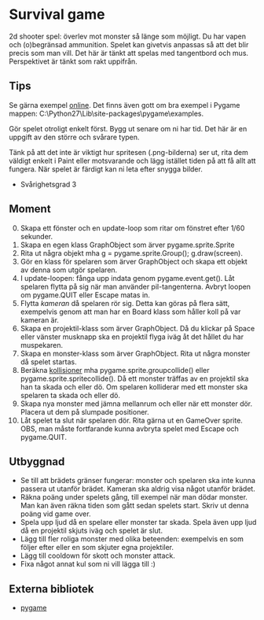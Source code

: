 # Survival game

2d shooter spel: överlev mot monster så länge som möjligt. Du har vapen och (o)begränsad ammunition. Spelet kan givetvis anpassas så att det blir precis som man vill. Det här är tänkt att spelas med tangentbord och mus. Perspektivet är tänkt som rakt uppifrån.

## Tips
Se gärna exempel [online](http://www.pygame.org/docs/tut/intro/intro.html). Det finns även gott om bra exempel i Pygame mappen: C:\Python27\Lib\site-packages\pygame\examples.

Gör spelet otroligt enkelt först. Bygg ut senare om ni har tid. Det här är en uppgift av den större och svårare typen.

Tänk på att det inte är viktigt hur spritesen (.png-bilderna) ser ut, rita dem väldigt enkelt i Paint eller motsvarande och lägg istället tiden på att få allt att fungera. När spelet är färdigt kan ni leta efter snygga bilder.


- Svårighetsgrad 3

## Moment
0. Skapa ett fönster och en update-loop som ritar om fönstret efter 1/60 sekunder.
1. Skapa en egen klass GraphObject som ärver pygame.sprite.Sprite
2. Rita ut några objekt mha g = pygame.sprite.Group(); g.draw(screen).
2. Gör en klass för spelaren som ärver GraphObject och skapa ett objekt av denna som utgör spelaren.
3. I update-loopen: fånga upp indata genom pygame.event.get(). Låt spelaren flytta på sig när man använder pil-tangenterna. Avbryt loopen om pygame.QUIT eller Escape matas in.
3. Flytta *kameran* då spelaren rör sig. Detta kan göras på flera sätt, exempelvis genom att man har en Board klass som håller koll på var kameran är.
4. Skapa en projektil-klass som ärver GraphObject. Då du klickar på Space eller vänster musknapp ska en projektil flyga iväg åt det hållet du har muspekaren.
4. Skapa en monster-klass som ärver GraphObject. Rita ut några monster då spelet startas.
5. Beräkna [kollisioner](http://www.pygame.org/docs/tut/SpriteIntro.html) mha pygame.sprite.groupcollide() eller pygame.sprite.spritecollide(). Då ett monster träffas av en projektil ska han ta skada och eller dö. Om spelaren kolliderar med ett monster ska spelaren ta skada och eller dö.
6. Skapa nya monster med jämna mellanrum och eller när ett monster dör. Placera ut dem på slumpade positioner.
7. Låt spelet ta slut när spelaren dör. Rita gärna ut en GameOver sprite. OBS, man måste fortfarande kunna avbryta spelet med Escape och pygame.QUIT.

## Utbyggnad
- Se till att brädets gränser fungerar: monster och spelaren ska inte kunna passera ut utanför brädet. Kameran ska aldrig visa något utanför brädet.
- Räkna poäng under spelets gång, till exempel när man dödar monster. Man kan även räkna tiden som gått sedan spelets start. Skriv ut denna poäng vid game over.
- Spela upp ljud då en spelare eller monster tar skada. Spela även upp ljud då en projektil skjuts iväg och spelet är slut.
- Lägg till fler roliga monster med olika beteenden: exempelvis en som följer efter eller en som skjuter egna projektiler.
- Lägg till cooldown för skott och monster attack.
- Fixa något annat kul som ni vill lägga till :)

## Externa bibliotek
- [pygame](http://www.pygame.org/download.shtml)